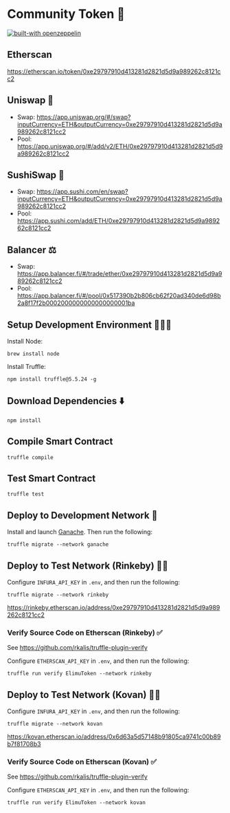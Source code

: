 # Community Token 💎

[![built-with openzeppelin](https://img.shields.io/badge/built%20with-OpenZeppelin-3677FF)](https://docs.openzeppelin.com/)

## Etherscan

https://etherscan.io/token/0xe29797910d413281d2821d5d9a989262c8121cc2

## Uniswap 🦄

 * Swap: https://app.uniswap.org/#/swap?inputCurrency=ETH&outputCurrency=0xe29797910d413281d2821d5d9a989262c8121cc2
 * Pool: https://app.uniswap.org/#/add/v2/ETH/0xe29797910d413281d2821d5d9a989262c8121cc2

## SushiSwap 🍣

 * Swap: https://app.sushi.com/en/swap?inputCurrency=ETH&outputCurrency=0xe29797910d413281d2821d5d9a989262c8121cc2
 * Pool: https://app.sushi.com/add/ETH/0xe29797910d413281d2821d5d9a989262c8121cc2

## Balancer ⚖️

 * Swap: https://app.balancer.fi/#/trade/ether/0xe29797910d413281d2821d5d9a989262c8121cc2
 * Pool: https://app.balancer.fi/#/pool/0x517390b2b806cb62f20ad340de6d98b2a8f17f2b0002000000000000000001ba

## Setup Development Environment 👩🏽‍💻

Install Node:

```
brew install node
```

Install Truffle:

```
npm install truffle@5.5.24 -g
```

## Download Dependencies ⬇️

```
npm install
```

## Compile Smart Contract

```
truffle compile
```

## Test Smart Contract

```
truffle test
```

## Deploy to Development Network 🚀

Install and launch [Ganache](https://www.trufflesuite.com/ganache). Then run the following:

```
truffle migrate --network ganache
```

## Deploy to Test Network (Rinkeby) 🚀🚀

Configure `INFURA_API_KEY` in `.env`, and then run the following:

```
truffle migrate --network rinkeby
```

https://rinkeby.etherscan.io/address/0xe29797910d413281d2821d5d9a989262c8121cc2

### Verify Source Code on Etherscan (Rinkeby) ✅

See https://github.com/rkalis/truffle-plugin-verify

Configure `ETHERSCAN_API_KEY` in `.env`, and then run the following:

```
truffle run verify ElimuToken --network rinkeby
```

## Deploy to Test Network (Kovan) 🚀🚀

Configure `INFURA_API_KEY` in `.env`, and then run the following:

```
truffle migrate --network kovan
```

https://kovan.etherscan.io/address/0x6d63a5d57148b91805ca9741c00b89b7f81708b3

### Verify Source Code on Etherscan (Kovan) ✅

See https://github.com/rkalis/truffle-plugin-verify

Configure `ETHERSCAN_API_KEY` in `.env`, and then run the following:

```
truffle run verify ElimuToken --network kovan
```
